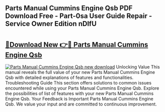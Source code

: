 ## Parts Manual Cummins Engine Qsb PDF Download Free - Part-0sa User Guide Repair - Service Owner Edition nDlfU

# <h2><a href="http://bc47997.oget.top/?id=Parts+Manual+Cummins+Engine+Qsb">🔗Download New 👉🔴 Parts Manual Cummins Engine Qsb</a></h2>

[![Parts Manual Cummins Engine Qsb new download](https://i.imgur.com/5g1atiW.png)](http://bc47997.oget.top/?id=Parts+Manual+Cummins+Engine+Qsb)
Unlocking Value This manual reveals the full value of your new Parts Manual Cummins Engine Qsb with detailed explanations of features and functionalities. Troubleshooting Guide This section offers solutions to common issues encountered while using your Parts Manual Cummins Engine Qsb. Explore the possibilities of list of features with your new Parts Manual Cummins Engine Qsb. Your Feedback is Important Parts Manual Cummins Engine Qsb. We value your input and are committed to continuous improvement.

